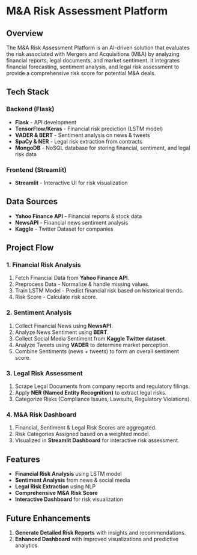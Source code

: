 # M&A Risk Assessment Platform

## Overview
The M&A Risk Assessment Platform is an AI-driven solution that evaluates the risk associated with Mergers and Acquisitions (M&A) by analyzing financial reports, legal documents, and market sentiment. It integrates financial forecasting, sentiment analysis, and legal risk assessment to provide a comprehensive risk score for potential M&A deals.

## Tech Stack
### Backend (Flask)
- **Flask** - API development
- **TensorFlow/Keras** - Financial risk prediction (LSTM model)
- **VADER & BERT** - Sentiment analysis on news & tweets
- **SpaCy & NER** - Legal risk extraction from contracts
- **MongoDB** - NoSQL database for storing financial, sentiment, and legal risk data

### Frontend (Streamlit)
- **Streamlit** - Interactive UI for risk visualization

## Data Sources
- **Yahoo Finance API** - Financial reports & stock data
- **NewsAPI** - Financial news sentiment analysis
- **Kaggle** - Twitter Dataset for companies

## Project Flow
### 1. Financial Risk Analysis
1. Fetch Financial Data from **Yahoo Finance API**.  
2. Preprocess Data - Normalize & handle missing values.  
3. Train LSTM Model - Predict financial risk based on historical trends.  
4. Risk Score - Calculate risk score.  

### 2. Sentiment Analysis
1. Collect Financial News using **NewsAPI**.  
2. Analyze News Sentiment using **BERT**.  
3. Collect Social Media Sentiment from **Kaggle Twitter dataset**.  
4. Analyze Tweets using **VADER** to determine market perception.  
5. Combine Sentiments (news + tweets) to form an overall sentiment score.  

### 3. Legal Risk Assessment
1. Scrape Legal Documents from company reports and regulatory filings.  
2. Apply **NER (Named Entity Recognition)** to extract legal risks.  
3. Categorize Risks (Compliance Issues, Lawsuits, Regulatory Violations).  

### 4. M&A Risk Dashboard
1. Financial, Sentiment & Legal Risk Scores are aggregated.  
2. Risk Categories Assigned based on a weighted model.  
3. Visualized in **Streamlit Dashboard** for interactive risk assessment.  

## Features
- **Financial Risk Analysis** using LSTM model  
- **Sentiment Analysis** from news & social media  
- **Legal Risk Extraction** using NLP  
- **Comprehensive M&A Risk Score**  
- **Interactive Dashboard** for risk visualization  

## Future Enhancements
1. **Generate Detailed Risk Reports** with insights and recommendations.  
2. **Enhanced Dashboard** with improved visualizations and predictive analytics.  
